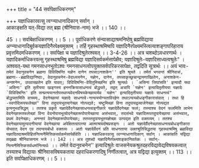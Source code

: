 +++
title = "44 सर्वापेक्षाधिकरणम्"

+++
यज्ञाधिकारवत्सु त्वग्न्याधानादिकान् सर्वान् ।  
आकाङ्क्षति यत्-विद्या तत् ब्रह्म (श्रीनिवास-नाम) भजे ।। 140 ।।  
  
45 ।। सर्वाबेक्षाधिकरणम् ।। 5 ।। पूर्वाधिकरणे संन्यासाद्याश्रमनिष्ठेषु ब्रह्मविद्याया अग्न्याधानादिबूर्वकयज्ञादिनैरपेक्ष्यमुक्तम् । तर्हि गृहस्थाश्रमिष्वपि यज्ञादिनैरपेक्ष्यमस्त्वित्याशङ्गापरिहाराय प्रवृत्तमिदमधिकरणम् ।। सर्वापेक्षा च यज्ञादिश्रुतेरश्ववत् ।। 3-4-26 ।। अत्र चशब्दोऽवधारणार्थः । यज्ञादिकर्माधिकरवत्सु गृहस्थाश्रमिषु ब्रह्मविद्या यज्ञादिसर्वकर्मसापेक्षैव; यज्ञादिश्रुतेः-यज्ञादिसाध्यत्वश्रुतेः" । अश्ववत्-यथा गमनसाधनभूतोऽश्वः गमनसाधनत्वोपयुक्तसर्वपरिकरसापेक्षः, तद्वदिति सूत्रार्थः ।। अयं भावः- ``तमेतं वेदानुवचनेन ब्रह्मणा विविदिषन्ति यज्ञेन दानेन तपसाऽनाशकेन'' इति श्रूयते । तमेतं भगवन्तं श्रीनिवासं, ब्रह्मणा--ब्रह्मविद्यानिष्ठाः, वेदानुवचनेन-वेदाध्ययनेन, यज्ञेन, दानेन, तपसाकृच्छ्रचान्द्रायणादिव्रतेन, अनाशकेन-अनशनेन, उपवासव्रतेन इति यावत्; विविदिषन्ति-वेदितुमिच्छन्ति इति श्रुत्यर्थः । `असिना जिघांसति' इत्यादौ यथा `असिना' इति तृतीयया खङ्गस्य हननक्रियासाधनत्वं बोद्ध्यते, तद्वत् अत्रापि `यज्ञेन' इत्यादितृतीयया यज्ञादेः `विविदिषन्ति' इति सन्प्रत्ययानतोपस्थाप्यवेदनविषयकेच्छायामेव `यज्ञेन' इत्यादितृतीयया यज्ञादेः साधनत्वं" बोद्ध्यतामिति वाच्यम्ः, वेदनेच्छायां यज्ञादेः साधनत्वे-नान्वययोग्यताविरहेण तथाऽन्वयबोधङ्गीकारासंवात् । तथा हि -स्वर्गादिरूपफलेच्छां" विना तदुपायभूतयागेच्छा नोत्पद्यते; यष्टुमिच्छां विना तदुपायद्रव्यार्जनेच्छा नोत्पद्यत इत्यनुभवसिद्धम् । ततश्च प्रकृते यज्ञादेर्वेदनेच्छासाधनत्वङ्गीकारे यज्ञादेर्वेदनेच्छा फलं; तस्याश्च वेदनं फलमिति लाभेन वेदनेय्छारूपफलेच्छां विना वेदनोपायभूतवेदनेच्छारूपोपायेच्छाया असंभवात्, तदसंभवे यज्ञादिरूपतदुपायेच्छाया असंभवात्, प्रथमं वेदनेच्छा; अनन्तरं वेदनेच्छारूपोपायेच्छा; ततस्तदुपायभूतयज्ञेच्छा उत्पद्यत इति वक्तव्यम् । ततश्च वेदनेच्छायामुत्पादनीयायां वेदनेच्छाया अपेक्षितत्वापत्त्या आत्माश्रयदोषप्रसङ्गः । अतो यज्ञादेर्वैदनेच्छासाधनत्वबोधङ्गीकारा सेभवात् वेदन एव तदन्वयबोधो वक्तव्यः । अतो यज्ञादेर्वेदनं प्रति साधनताया उक्तश्रुतिसिद्धतया गृहस्थाश्रमिषु ब्रह्मविद्या यज्ञादितदाश्रमविहितनित्यनैमित्तिकसर्वकर्मसापेक्षैवेति ।। यज्ञाधिकरवत्सु त्वग्न्याधानादिकान् सर्वान् । आकांक्षति यद्विद्या तद्ब्रह्म श्रीनिवासनाम भजे ।। 142 ।। अत्र तुशब्दो यज्ञादिनैरपेक्ष्यशङ्कानिवर्तकः । सर्वान्-नित्यनैमित्तिकसर्वधर्मानित्यर्थः ।। ``तमेतं वेदानुवचनेन'' इत्यादिश्रुतेः वाजसनेयकश्रुतदहरविद्यावेद्यविषयकत्वात् तस्याश्च विद्यायाः श्रीनिवासविषयकताया दहराधिकरणादिषु निर्णीतत्वात्, अत्र यद्विद्या इत्युक्तम् ।। 113 ।। इति सर्वापेक्षाधिकरणम् ।। 5 ।।